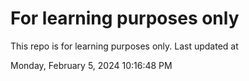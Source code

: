 # For learning purposes only
This repo is for learning purposes only.
Last updated at

Monday, February 5, 2024 10:16:48 PM


